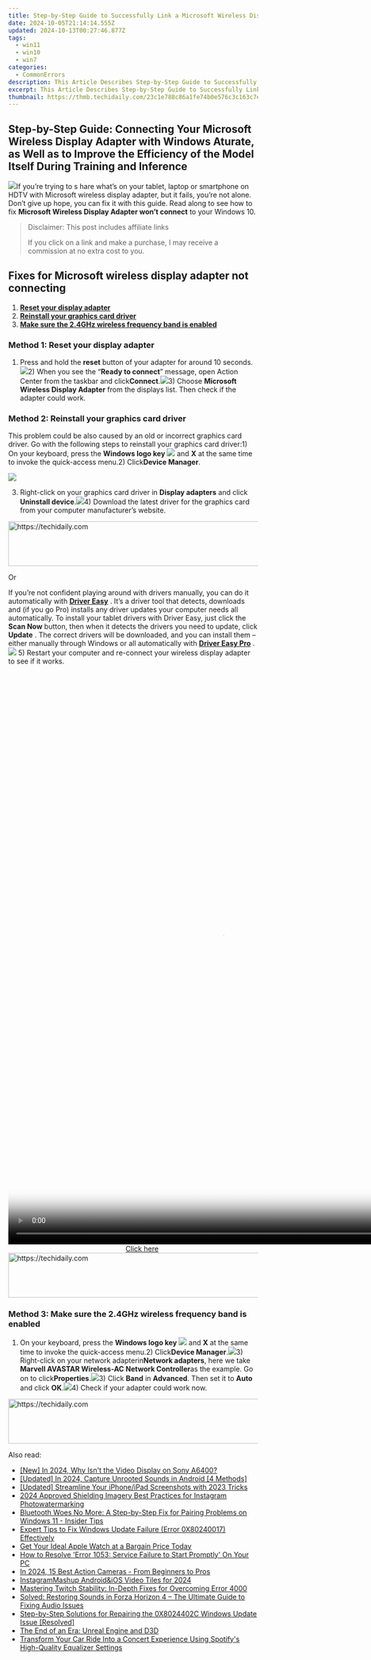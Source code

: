 ```yaml
---
title: Step-by-Step Guide to Successfully Link a Microsoft Wireless Display with Windows 11
date: 2024-10-05T21:14:14.555Z
updated: 2024-10-13T00:27:46.877Z
tags:
  - win11
  - win10
  - win7
categories:
  - CommonErrors
description: This Article Describes Step-by-Step Guide to Successfully Link a Microsoft Wireless Display with Windows 11
excerpt: This Article Describes Step-by-Step Guide to Successfully Link a Microsoft Wireless Display with Windows 11
thumbnail: https://thmb.techidaily.com/23c1e788c86a1fe74b0e576c3c163c7e8cc36d0f77392a611796a9122444764d.jpg
---
```


## Step-by-Step Guide: Connecting Your Microsoft Wireless Display Adapter with Windows Aturate, as Well as to Improve the Efficiency of the Model Itself During Training and Inference

![](https://images.drivereasy.com/wp-content/uploads/2017/04/1-20.jpg)If you’re trying to s  hare what’s on your tablet, laptop or smartphone on HDTV with Microsoft wireless display adapter, but it fails, you’re not alone. Don’t give up hope, you can fix it with this guide.  Read along to see how to fix **Microsoft Wireless Display Adapter won’t connect** to your Windows 10\.

>  Disclaimer: This post includes affiliate links
>
>  If you click on a link and make a purchase, I may receive a commission at no extra cost to you.
>

## Fixes for Microsoft wireless display adapter not connecting

1. **[Reset your display adapter](https://tools.techidaily.com/drivereasy/download/)**
2. **[Reinstall your graphics card driver](https://tools.techidaily.com/drivereasy/download/)**
3. **[Make sure the 2.4GHz wireless frequency band is enabled](https://tools.techidaily.com/drivereasy/download/)**

### Method 1: Reset your display adapter

 1) Press and hold the **reset** button of your adapter for around 10 seconds. ![](https://images.drivereasy.com/wp-content/uploads/2017/04/2-21.jpg)2) When you see the “**Ready to connect**” message, open Action Center from the taskbar and click**Connect**.![](https://images.drivereasy.com/wp-content/uploads/2017/04/3-20.jpg)3) Choose **Microsoft Wireless Display Adapter** from the displays list. Then check if the adapter could work.

### Method 2: Reinstall your graphics card driver

This problem could be also caused by an old or incorrect graphics card driver. Go with the following steps to reinstall your graphics card driver:1) On your keyboard, press the   **Windows logo key** ![](https://images.drivereasy.com/wp-content/uploads/2017/08/img_59a516b53b983.png)  and **X**  at the same time to invoke the quick-access menu.2) Click**Device Manager**.

![](https://images.drivereasy.com/wp-content/uploads/2017/09/img_59c4e6e3d234f.png)

3) Right-click on your graphics card driver in **Display adapters** and click **Uninstall device**.![](https://images.drivereasy.com/wp-content/uploads/2017/04/7-10.jpg)4) Download the latest driver for the graphics card from your computer manufacturer’s website.

<!-- affiliate ads begin -->
<a href="https://appsumo.8odi.net/c/5597632/2111964/7443" target="_top" id="2111964">
  <img src="//a.impactradius-go.com/display-ad/7443-2111964" border="0" alt="https://techidaily.com" width="728" height="90"/>
</a>
<img height="0" width="0" src="https://appsumo.8odi.net/i/5597632/2111964/7443" style="position:absolute;visibility:hidden;" border="0" />
<!-- affiliate ads end -->

Or

If you’re not confident playing around with drivers manually, you can do it automatically with  **[Driver Easy](https://tools.techidaily.com/drivereasy/download/)** .  It’s a driver tool that detects, downloads and (if you go Pro) installs any driver updates your computer needs all automatically.  To install your tablet drivers with Driver Easy, just click the **Scan Now**  button, then when it detects the drivers you need to update, click **Update**  . The correct drivers will be downloaded, and you can install them – either manually through Windows or all automatically with [**Driver Easy Pro**](https://tools.techidaily.com/drivereasy/download/) . ![](https://images.drivereasy.com/wp-content/uploads/2017/04/de-5.8-graphics.jpg) 5) Restart your computer and re-connect your wireless display adapter to see if it works.

<!-- affiliate ads begin -->
<span id="1542129">
					<video width="864" height="1152" style="cursor:pointer"
           poster="//a.impactradius-go.com/display-clicktoplayimage/1542129.png"
           onclick="if(!this.playClicked){this.play();this.setAttribute('controls',true);this.playClicked=true;}">
	   <source src="//a.impactradius-go.com/display-ad/16836-1542129">
	   <img src="//a.impactradius-go.com/display-clicktoplayimage/1542129.png" style="border: none; height: 100%; width: 100%; object-fit: contain">
	</video>
	<div style="width:540px;text-align:center"><a href="javascript:window.open(decodeURIComponent('https%3A%2F%2F25home.pxf.io%2Fc%2F5597632%2F1542129%2F16836'), '_blank');void(0);">Click here</a></div>
</span>
<img height="0" width="0" src="https://imp.pxf.io/i/5597632/1542129/16836" style="position:absolute;visibility:hidden;" border="0" />
<!-- affiliate ads end -->

<!-- affiliate ads begin -->
<a href="https://unicoeye.pxf.io/c/5597632/2148775/18498" target="_top" id="2148775">
  <img src="//a.impactradius-go.com/display-ad/18498-2148775" border="0" alt="https://techidaily.com" width="728" height="90"/>
</a>
<img height="0" width="0" src="https://unicoeye.pxf.io/i/5597632/2148775/18498" style="position:absolute;visibility:hidden;" border="0" />
<!-- affiliate ads end -->

### Method 3: Make sure the 2.4GHz wireless frequency band is enabled

1) On your keyboard, press the   **Windows logo key** ![](https://images.drivereasy.com/wp-content/uploads/2017/08/img_59a516b53b983.png)  and **X**  at the same time to invoke the quick-access menu.2) Click**Device Manager**.![](https://images.drivereasy.com/wp-content/uploads/2017/09/img_59c4e6e3d234f.png)3) Right-click on your network adapterin**Network adapters**, here we take **Marvell AVASTAR Wireless-AC Network Controller**as the example. Go on to click**Properties**.![](https://images.drivereasy.com/wp-content/uploads/2017/04/5-16.jpg)3) Click **Band** in **Advanced**. Then set it to **Auto** and click **OK**.![](https://images.drivereasy.com/wp-content/uploads/2017/04/6-16.jpg)4) Check if your adapter could work now.

<!-- affiliate ads begin -->
<a href="https://ephamedtechinc.pxf.io/c/5597632/2145009/26400" target="_top" id="2145009">
  <img src="//a.impactradius-go.com/display-ad/26400-2145009" border="0" alt="https://techidaily.com" width="728" height="90"/>
</a>
<img height="0" width="0" src="https://ephamedtechinc.pxf.io/i/5597632/2145009/26400" style="position:absolute;visibility:hidden;" border="0" />
<!-- affiliate ads end -->

<ins class="adsbygoogle"
     style="display:block"
     data-ad-format="autorelaxed"
     data-ad-client="ca-pub-7571918770474297"
     data-ad-slot="1223367746"></ins>

<ins class="adsbygoogle"
     style="display:block"
     data-ad-client="ca-pub-7571918770474297"
     data-ad-slot="8358498916"
     data-ad-format="auto"
     data-full-width-responsive="true"></ins>

<span class="atpl-alsoreadstyle">Also read:</span>
<div><ul>
<li><a href="https://fox-links.techidaily.com/new-in-2024-why-isnt-the-video-display-on-sony-a6400/"><u>[New] In 2024, Why Isn't the Video Display on Sony A6400?</u></a></li>
<li><a href="https://video-capture.techidaily.com/updated-in-2024-capture-unrooted-sounds-in-android-4-methods/"><u>[Updated] In 2024, Capture Unrooted Sounds in Android [4 Methods]</u></a></li>
<li><a href="https://screen-capture.techidaily.com/updated-streamline-your-iphoneipad-screenshots-with-2023-tricks/"><u>[Updated] Streamline Your iPhone/iPad Screenshots with 2023 Tricks</u></a></li>
<li><a href="https://instagram-clips.techidaily.com/2024-approved-shielding-imagery-best-practices-for-instagram-photowatermarking/"><u>2024 Approved Shielding Imagery Best Practices for Instagram Photowatermarking</u></a></li>
<li><a href="https://common-error.techidaily.com/bluetooth-woes-no-more-a-step-by-step-fix-for-pairing-problems-on-windows-11-insider-tips/"><u>Bluetooth Woes No More: A Step-by-Step Fix for Pairing Problems on Windows 11 - Insider Tips</u></a></li>
<li><a href="https://common-error.techidaily.com/expert-tips-to-fix-windows-update-failure-error-0x80240017-effectively/"><u>Expert Tips to Fix Windows Update Failure (Error 0X80240017) Effectively</u></a></li>
<li><a href="https://techno-recovery.techidaily.com/get-your-ideal-apple-watch-at-a-bargain-price-today/"><u>Get Your Ideal Apple Watch at a Bargain Price Today</u></a></li>
<li><a href="https://common-error.techidaily.com/how-to-resolve-error-1053-service-failure-to-start-promptly-on-your-pc/"><u>How to Resolve 'Error 1053: Service Failure to Start Promptly' On Your PC</u></a></li>
<li><a href="https://article-helps.techidaily.com/in-2024-15-best-action-cameras-from-beginners-to-pros/"><u>In 2024, 15 Best Action Cameras - From Beginners to Pros</u></a></li>
<li><a href="https://instagram-video-recordings.techidaily.com/instagrammashup-androidandios-video-tiles-for-2024/"><u>InstagramMashup Android&iOS Video Tiles for 2024</u></a></li>
<li><a href="https://common-error.techidaily.com/mastering-twitch-stability-in-depth-fixes-for-overcoming-error-4000/"><u>Mastering Twitch Stability: In-Depth Fixes for Overcoming Error 4000</u></a></li>
<li><a href="https://common-error.techidaily.com/solved-restoring-sounds-in-forza-horizon-4-the-ultimate-guide-to-fixing-audio-issues/"><u>Solved: Restoring Sounds in Forza Horizon 4 – The Ultimate Guide to Fixing Audio Issues</u></a></li>
<li><a href="https://common-error.techidaily.com/step-by-step-solutions-for-repairing-the-0x8024402c-windows-update-issue-resolved/"><u>Step-by-Step Solutions for Repairing the 0X8024402C Windows Update Issue [Resolved]</u></a></li>
<li><a href="https://common-error.techidaily.com/the-end-of-an-era-unreal-engine-and-d3d/"><u>The End of an Era: Unreal Engine and D3D</u></a></li>
<li><a href="https://media-tips.techidaily.com/transform-your-car-ride-into-a-concert-experience-using-spotifys-high-quality-equalizer-settings/"><u>Transform Your Car Ride Into a Concert Experience Using Spotify's High-Quality Equalizer Settings</u></a></li>
</ul></div>

